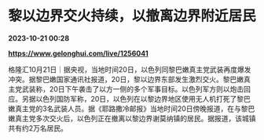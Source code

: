 # 黎以边界交火持续，以撤离边界附近居民

**2023-10-21 00:28**

**https://www.gelonghui.com/live/1256041**

格隆汇10月21日｜据央视，当地时间20日，以色列同黎巴嫩真主党武装再度爆发冲突。据黎巴嫩国家通讯社报道，20日，黎以边界东部发生激烈交火。黎巴嫩真主党武装称，20日下午袭击了以方一侧的多个军事目标。以色列军方则以炮击回应。另据以色列国防军称，20日，以色列在以黎边界地区使用无人机打死了黎巴嫩真主党的3名武装人员。据《耶路撒冷邮报》当地时间20日傍晚报道，在与黎巴嫩真主党多次交火后，以色列正在撤离以黎边界谢莫纳镇的居民。据报道，该城镇共有约2万名居民。